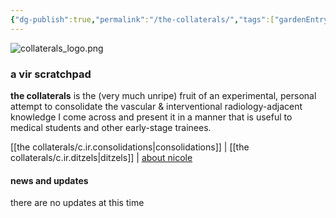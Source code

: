 ```yaml
---
{"dg-publish":true,"permalink":"/the-collaterals/","tags":["gardenEntry"]}
---
```



![collaterals_logo.png](/img/user/kitchen%20drawer/attachments/collaterals_logo.png)

### a vir scratchpad

**the collaterals** is the (very much unripe) fruit of an experimental, personal attempt to consolidate the vascular & interventional radiology-adjacent knowledge I come across and present it in a manner that is useful to medical students and other early-stage trainees.


[[the collaterals/c.ir.consolidations\|consolidations]]  |  [[the collaterals/c.ir.ditzels\|ditzels]]  |  [about nicole](https://thecollaterals.neocities.org/about-njk/)


#### news and updates

there are no updates at this time
